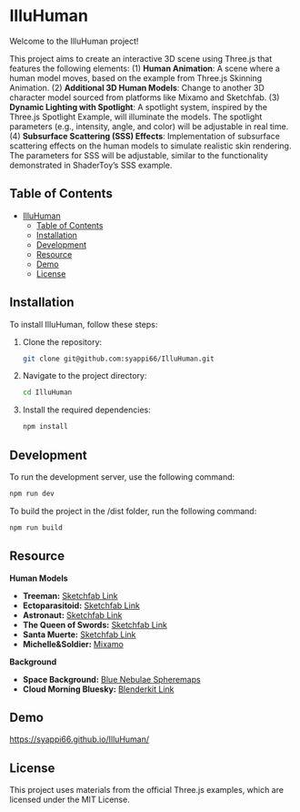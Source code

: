 # IlluHuman

Welcome to the IlluHuman project!

This project aims to create an interactive 3D scene using Three.js that features the following elements:
(1) **Human Animation**: A scene where a human model moves, based on the example from Three.js Skinning Animation.
(2) **Additional 3D Human Models**: Change to another 3D character model sourced from platforms like Mixamo and Sketchfab.
(3) **Dynamic Lighting with Spotlight**: A spotlight system, inspired by the Three.js Spotlight Example, will illuminate the models. The spotlight parameters (e.g., intensity, angle, and color) will be adjustable in real time.
(4) **Subsurface Scattering (SSS) Effects**: Implementation of subsurface scattering effects on the human models to simulate realistic skin rendering. The parameters for SSS will be adjustable, similar to the functionality demonstrated in ShaderToy’s SSS example.

## Table of Contents

- [IlluHuman](#illuhuman)
  - [Table of Contents](#table-of-contents)
  - [Installation](#installation)
  - [Development](#development)
  - [Resource](#resource)
  - [Demo](#demo)
  - [License](#license)

## Installation

To install IlluHuman, follow these steps:

1. Clone the repository:

    ```bash
    git clone git@github.com:syappi66/IlluHuman.git
    ```

2. Navigate to the project directory:

    ```bash
    cd IlluHuman
    ```

3. Install the required dependencies:

    ```bash
    npm install
    ```

## Development

To run the development server, use the following command:

```bash
npm run dev
```

To build the project in the /dist folder, run the following command:

```bash
npm run build
```

## Resource

<strong>Human Models</strong>

- **Treeman:** [Sketchfab Link](https://skfb.ly/6ByIz)
- **Ectoparasitoid:** [Sketchfab Link](https://skfb.ly/p7YON)
- **Astronaut:** [Sketchfab Link](https://skfb.ly/o9nHu)
- **The Queen of Swords:** [Sketchfab Link](https://skfb.ly/6YZNJ)
- **Santa Muerte:** [Sketchfab Link](https://skfb.ly/prVXB)
- **Michelle&Soldier:** [Mixamo](https://www.mixamo.com/)

<strong>Background</strong>

- **Space Background:** [Blue Nebulae Spheremaps](https://www.spacespheremaps.com/blue-nebulae-spheremaps/)
- **Cloud Morning Bluesky:** [Blenderkit Link](https://www.blenderkit.com/asset-gallery-detail/ce9a011a-a4dc-44e6-b462-17c8adbb0335/)

## Demo

<https://syappi66.github.io/IlluHuman/>

## License

This project uses materials from the official Three.js examples, which are licensed under the MIT License.
